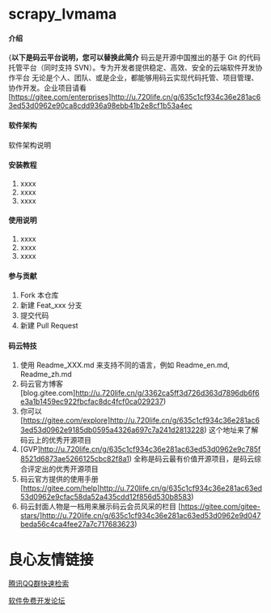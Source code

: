 # scrapy_lvmama

#### 介绍
{**以下是码云平台说明，您可以替换此简介**
码云是开源中国推出的基于 Git 的代码托管平台（同时支持 SVN）。专为开发者提供稳定、高效、安全的云端软件开发协作平台
无论是个人、团队、或是企业，都能够用码云实现代码托管、项目管理、协作开发。企业项目请看 [https://gitee.com/enterprises]http://u.720life.cn/g/635c1cf934c36e281ac63ed53d0962e90ca8cdd936a98ebb41b2e8cf1b53a4ec 

#### 软件架构
软件架构说明


#### 安装教程

1. xxxx
2. xxxx
3. xxxx

#### 使用说明

1. xxxx
2. xxxx
3. xxxx

#### 参与贡献

1. Fork 本仓库
2. 新建 Feat_xxx 分支
3. 提交代码
4. 新建 Pull Request


#### 码云特技

1. 使用 Readme\_XXX.md 来支持不同的语言，例如 Readme\_en.md, Readme\_zh.md
2. 码云官方博客 [blog.gitee.com]http://u.720life.cn/g/3362ca5ff3d726d363d7896db6f6e3a1b1459ec922fbcfac8dc4fcf0ca029237) 
3. 你可以 [https://gitee.com/explore]http://u.720life.cn/g/635c1cf934c36e281ac63ed53d0962e9185db0595a4326a697c7a241d2813228)  这个地址来了解码云上的优秀开源项目
4. [GVP]http://u.720life.cn/g/635c1cf934c36e281ac63ed53d0962e9c785f8521d6873ae5266125cbc82f8a1)  全称是码云最有价值开源项目，是码云综合评定出的优秀开源项目
5. 码云官方提供的使用手册 [https://gitee.com/help]http://u.720life.cn/g/635c1cf934c36e281ac63ed53d0962e9cfac58da52a435cdd12f856d530b8583) 
6. 码云封面人物是一档用来展示码云会员风采的栏目 [https://gitee.com/gitee-stars/]http://u.720life.cn/g/635c1cf934c36e281ac63ed53d0962e9d047beda56c4ca4fee27a7c717683623) 


 # 良心友情链接

[腾讯QQ群快速检索](http://u.720life.cn/s/8cf73f7c)

[软件免费开发论坛](http://u.720life.cn/s/bbb01dc0)